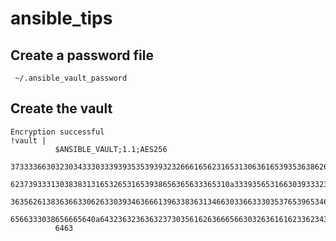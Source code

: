 # ansible_tips

## Create a password file
``` ~/.ansible_vault_password```

## Create the vault
```ansible-vault encrypt_string "wrd" --vault-password ~/.ansible_vault_password
Encryption successful
!vault |
          $ANSIBLE_VAULT;1.1;AES256
          37333366303230343330333939353539393232666165623165313063616539353638626362373234
          6237393331303838313165326531653938656365633365310a333935653166303933323164633630
          36356261383636633062633039346366613963383631346630336633303537653965346333393639
          6566333038656665640a643236323636323730356162636665663032636161623362343832373235
          6463
```

